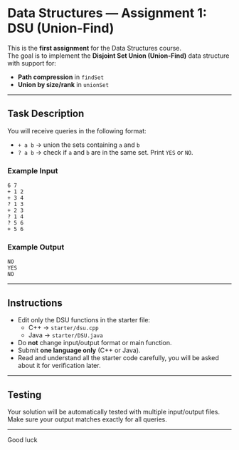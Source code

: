 # Data Structures — Assignment 1: DSU (Union-Find)

This is the **first assignment** for the Data Structures course.  
The goal is to implement the **Disjoint Set Union (Union-Find)** data structure with support for:

- **Path compression** in `findSet`
- **Union by size/rank** in `unionSet`

---

## Task Description
You will receive queries in the following format:

- `+ a b` → union the sets containing `a` and `b`
- `? a b` → check if `a` and `b` are in the same set. Print `YES` or `NO`.

### Example Input
```
6 7
+ 1 2
+ 3 4
? 1 3
+ 2 3
? 1 4
? 5 6
+ 5 6
```

### Example Output
```
NO
YES
NO
```

---

## Instructions
- Edit only the DSU functions in the starter file:
  - C++ → `starter/dsu.cpp`
  - Java → `starter/DSU.java`
- Do **not** change input/output format or main function.
- Submit **one language only** (C++ or Java).
- Read and understand all the starter code carefully, you will be asked about it for verification later.

---

## Testing
Your solution will be automatically tested with multiple input/output files.  
Make sure your output matches exactly for all queries.

---

Good luck